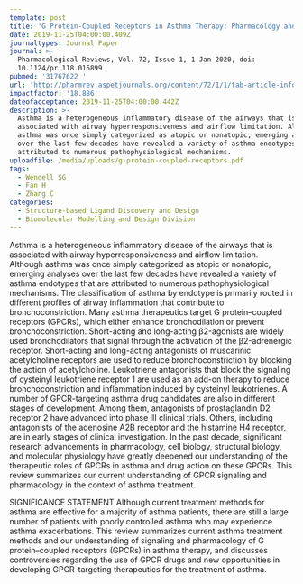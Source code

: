 ```yaml
---
template: post
title: 'G Protein-Coupled Receptors in Asthma Therapy: Pharmacology and Drug Action'
date: 2019-11-25T04:00:00.409Z
journaltypes: Journal Paper
journal: >-
  Pharmacological Reviews, Vol. 72, Issue 1, 1 Jan 2020, doi:
  10.1124/pr.118.016899
pubmed: '31767622 '
url: 'http://pharmrev.aspetjournals.org/content/72/1/1/tab-article-info'
impactfactor: '18.886'
dateofacceptance: 2019-11-25T04:00:00.442Z
description: >-
  Asthma is a heterogeneous inflammatory disease of the airways that is
  associated with airway hyperresponsiveness and airflow limitation. Although
  asthma was once simply categorized as atopic or nonatopic, emerging analyses
  over the last few decades have revealed a variety of asthma endotypes that are
  attributed to numerous pathophysiological mechanisms.
uploadfile: /media/uploads/g-protein-coupled-receptors.pdf
tags:
  - Wendell SG
  - Fan H
  - Zhang C
categories:
  - Structure-based Ligand Discovery and Design
  - Biomolecular Modelling and Design Division
---
```

Asthma is a heterogeneous inflammatory disease of the airways that is associated with airway hyperresponsiveness and airflow limitation. Although asthma was once simply categorized as atopic or nonatopic, emerging analyses over the last few decades have revealed a variety of asthma endotypes that are attributed to numerous pathophysiological mechanisms. The classification of asthma by endotype is primarily routed in different profiles of airway inflammation that contribute to bronchoconstriction. Many asthma therapeutics target G protein–coupled receptors (GPCRs), which either enhance bronchodilation or prevent bronchoconstriction. Short-acting and long-acting β2-agonists are widely used bronchodilators that signal through the activation of the β2-adrenergic receptor. Short-acting and long-acting antagonists of muscarinic acetylcholine receptors are used to reduce bronchoconstriction by blocking the action of acetylcholine. Leukotriene antagonists that block the signaling of cysteinyl leukotriene receptor 1 are used as an add-on therapy to reduce bronchoconstriction and inflammation induced by cysteinyl leukotrienes. A number of GPCR-targeting asthma drug candidates are also in different stages of development. Among them, antagonists of prostaglandin D2 receptor 2 have advanced into phase III clinical trials. Others, including antagonists of the adenosine A2B receptor and the histamine H4 receptor, are in early stages of clinical investigation. In the past decade, significant research advancements in pharmacology, cell biology, structural biology, and molecular physiology have greatly deepened our understanding of the therapeutic roles of GPCRs in asthma and drug action on these GPCRs. This review summarizes our current understanding of GPCR signaling and pharmacology in the context of asthma treatment.



SIGNIFICANCE STATEMENT Although current treatment methods for asthma are effective for a majority of asthma patients, there are still a large number of patients with poorly controlled asthma who may experience asthma exacerbations. This review summarizes current asthma treatment methods and our understanding of signaling and pharmacology of G protein–coupled receptors (GPCRs) in asthma therapy, and discusses controversies regarding the use of GPCR drugs and new opportunities in developing GPCR-targeting therapeutics for the treatment of asthma.
